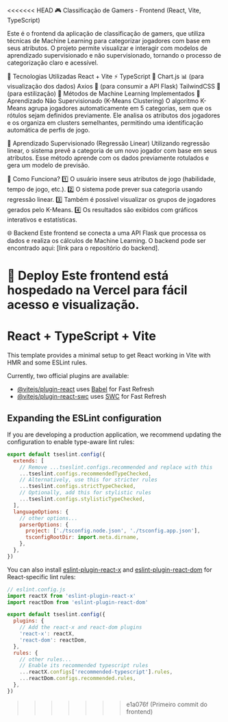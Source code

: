 <<<<<<< HEAD
🎮 Classificação de Gamers - Frontend (React, Vite, TypeScript)

Este é o frontend da aplicação de classificação de gamers, que utiliza técnicas de Machine Learning para categorizar jogadores com base em seus atributos. O projeto permite visualizar e interagir com modelos de aprendizado supervisionado e não supervisionado, tornando o processo de categorização claro e acessível.

🚀 Tecnologias Utilizadas
React + Vite ⚡
TypeScript 📜
Chart.js 📊 (para visualização dos dados)
Axios 🔄 (para consumir a API Flask)
TailwindCSS 🎨 (para estilização)
🧠 Métodos de Machine Learning Implementados
📌 Aprendizado Não Supervisionado (K-Means Clustering)
O algoritmo K-Means agrupa jogadores automaticamente em 5 categorias, sem que os rótulos sejam definidos previamente. Ele analisa os atributos dos jogadores e os organiza em clusters semelhantes, permitindo uma identificação automática de perfis de jogo.

🎯 Aprendizado Supervisionado (Regressão Linear)
Utilizando regressão linear, o sistema prevê a categoria de um novo jogador com base em seus atributos. Esse método aprende com os dados previamente rotulados e gera um modelo de previsão.

🔗 Como Funciona?
1️⃣ O usuário insere seus atributos de jogo (habilidade, tempo de jogo, etc.).
2️⃣ O sistema pode prever sua categoria usando regressão linear.
3️⃣ Também é possível visualizar os grupos de jogadores gerados pelo K-Means.
4️⃣ Os resultados são exibidos com gráficos interativos e estatísticas.

🌐 Backend
Este frontend se conecta a uma API Flask que processa os dados e realiza os cálculos de Machine Learning. O backend pode ser encontrado aqui: [link para o repositório do backend].

📌 Deploy
Este frontend está hospedado na Vercel para fácil acesso e visualização.
=======
# React + TypeScript + Vite

This template provides a minimal setup to get React working in Vite with HMR and some ESLint rules.

Currently, two official plugins are available:

- [@vitejs/plugin-react](https://github.com/vitejs/vite-plugin-react/blob/main/packages/plugin-react/README.md) uses [Babel](https://babeljs.io/) for Fast Refresh
- [@vitejs/plugin-react-swc](https://github.com/vitejs/vite-plugin-react-swc) uses [SWC](https://swc.rs/) for Fast Refresh

## Expanding the ESLint configuration

If you are developing a production application, we recommend updating the configuration to enable type-aware lint rules:

```js
export default tseslint.config({
  extends: [
    // Remove ...tseslint.configs.recommended and replace with this
    ...tseslint.configs.recommendedTypeChecked,
    // Alternatively, use this for stricter rules
    ...tseslint.configs.strictTypeChecked,
    // Optionally, add this for stylistic rules
    ...tseslint.configs.stylisticTypeChecked,
  ],
  languageOptions: {
    // other options...
    parserOptions: {
      project: ['./tsconfig.node.json', './tsconfig.app.json'],
      tsconfigRootDir: import.meta.dirname,
    },
  },
})
```

You can also install [eslint-plugin-react-x](https://github.com/Rel1cx/eslint-react/tree/main/packages/plugins/eslint-plugin-react-x) and [eslint-plugin-react-dom](https://github.com/Rel1cx/eslint-react/tree/main/packages/plugins/eslint-plugin-react-dom) for React-specific lint rules:

```js
// eslint.config.js
import reactX from 'eslint-plugin-react-x'
import reactDom from 'eslint-plugin-react-dom'

export default tseslint.config({
  plugins: {
    // Add the react-x and react-dom plugins
    'react-x': reactX,
    'react-dom': reactDom,
  },
  rules: {
    // other rules...
    // Enable its recommended typescript rules
    ...reactX.configs['recommended-typescript'].rules,
    ...reactDom.configs.recommended.rules,
  },
})
```
>>>>>>> e1a076f (Primeiro commit do frontend)
